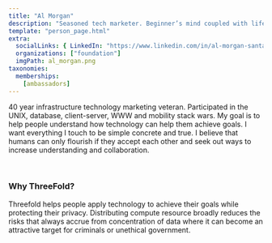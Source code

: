 ```yaml
---
title: "Al Morgan"
description: "Seasoned tech marketer. Beginner’s mind coupled with life experience. Champion what matters."
template: "person_page.html"
extra:
  socialLinks: { LinkedIn: "https://www.linkedin.com/in/al-morgan-santacruz/"}
  organizations: ["foundation"]
  imgPath: al_morgan.png
taxonomies:
  memberships:
    [ambassadors]
---
```


40 year infrastructure technology marketing veteran.  Participated in the UNIX, database, client-server, WWW and mobility stack wars.  My goal is to help people understand how technology can help them achieve goals.  I want everything I touch to be simple concrete and true.  I believe that humans can only flourish if they accept each other and seek out ways to increase understanding and collaboration.

<br>

### Why ThreeFold?

Threefold helps people apply technology to achieve their goals while protecting their privacy. Distributing compute resource broadly reduces the risks that always accrue from concentration of data where it can become an attractive target for criminals or unethical government.
